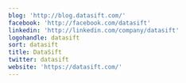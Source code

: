 ```yaml
---
blog: 'http://blog.datasift.com/'
facebook: 'http://facebook.com/datasift'
linkedin: 'http://linkedin.com/company/datasift'
logohandle: datasift
sort: datasift
title: DataSift
twitter: datasift
website: 'https://datasift.com/'
---
```

